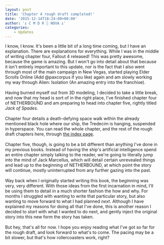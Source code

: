```yaml
---
layout: post
title: 'Chapter 4 rough draft completed!'
date: '2015-12-14T18:24:00+00:00'
author: '𐕣 C M D R ░ NOVA 𐕣'
categories:
    - Updates
---
```


I know, I know. It's been a little bit of a long time coming, but I have an explanation. There are explanations for everything. While I was in the middle of writing chapter four, Fallout 4 released! This was pretty awesome, because the game is amazing. But I won't go into detail about that because it isn't entirely important to this update, nor is the fact that I also went through most of the main campaign in New Vegas, started playing Elder Scrolls Online (Add&nbsp;@paxcorpus if you like) again and am slowly working my way through Alien: Isolation (An amazing entry into the franchise).<br />
<br />
Having burned myself out from 3D modeling, I decided to take a little break, and now that my head is sort of in the right place, I've finished chapter four of NETHERBOUND and am preparing to head into chapter five, rightly titled <i>Jack of Spades</i>.<br />
<br />
Chapter four details a death-defying space walk within the already mentioned black hole where our ship, the Tredecim is hanging, suspended in hyperspace. You can read the whole chapter, and the rest of the rough draft chapters here, through <a href="http://nbserial.tumblr.com/post/132651011541/netherbound-index" target="_blank" rel="noopener">the index page</a>.<br />
<br />
Chapter five, though, is going to be a bit different than anything I've done in my previous books. Instead of having the ship's artificial intelligence spend an entire chapter simply talking to the reader, we're going to literally jump into the mind of Jack Marcellus, which will detail certain unrevealed things and lead up to the beginning of NETHERBOUND, at which point the story will continue, mostly uninterrupted from any further gazing into the past.<br />
<br />
Way back when I originally started writing this book, the beginning was very, very different. With those ideas from the first incarnation in mind, I'll be using them to detail in a much shorter fashion the how and why. For months I struggled with wanting to write that particular story, but also wanting to move forward to what I had planned <i>next</i>. Although I have explained my reasons for doing all that I've done, this is another reason I decided to <i>start</i> with what I wanted to do next, and gently inject the original story into this new form the story has taken.<br />
<br />
But hey, that's all for now. I hope you enjoy reading what I've got so far for the rough draft, and look forward to what's to come. The pacing may be a bit slower, but that's how rollercoasters work, right?